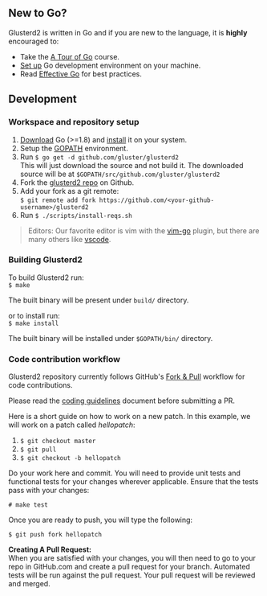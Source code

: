 ## New to Go?
Glusterd2 is written in Go and if you are new to the language, it is **highly** encouraged to:

* Take the [A Tour of Go](http://tour.golang.org/welcome/1) course.
* [Set up](https://golang.org/doc/code.html) Go development environment on your machine.
* Read [Effective Go](https://golang.org/doc/effective_go.html) for best practices.

## Development

### Workspace and repository setup

1. [Download](https://golang.org/dl/) Go (>=1.8) and [install](https://golang.org/doc/install) it on your system.
1. Setup the [GOPATH](http://www.g33knotes.org/2014/07/60-second-count-down-to-go.html) environment.
1. Run `$ go get -d github.com/gluster/glusterd2`  
   This will just download the source and not build it. The downloaded source will be at `$GOPATH/src/github.com/gluster/glusterd2`
1. Fork the [glusterd2 repo](https://github.com/gluster/glusterd2) on Github.  
1. Add your fork as a git remote:  
   `$ git remote add fork https://github.com/<your-github-username>/glusterd2`
1. Run `$ ./scripts/install-reqs.sh`

>  Editors: Our favorite editor is vim with the [vim-go](https://github.com/fatih/vim-go) plugin, but there are many others like [vscode](https://github.com/Microsoft/vscode-go).

### Building Glusterd2

To build Glusterd2 run:  
`$ make`

The built binary will be present under `build/` directory.

or to install run:  
`$ make install`

The built binary will be installed under `$GOPATH/bin/` directory.

### Code contribution workflow

Glusterd2 repository currently follows GitHub's [Fork & Pull](https://help.github.com/articles/about-pull-requests/) workflow for code contributions.

Please read the [coding guidelines](coding.md) document before submitting a PR.

Here is a short guide on how to work on a new patch.  In this example, we will work on a patch called *hellopatch*:

1. `$ git checkout master`
1. `$ git pull`
1. `$ git checkout -b hellopatch`

Do your work here and commit. You will need to provide unit tests and functional tests for your changes wherever applicable. Ensure that the tests pass with your changes:

`# make test`

Once you are ready to push, you will type the following:

`$ git push fork hellopatch`

**Creating A Pull Request:**   
When you are satisfied with your changes, you will then need to go to your repo in GitHub.com and create a pull request for your branch. Automated tests will be run against the pull request. Your pull request will be reviewed and merged.
